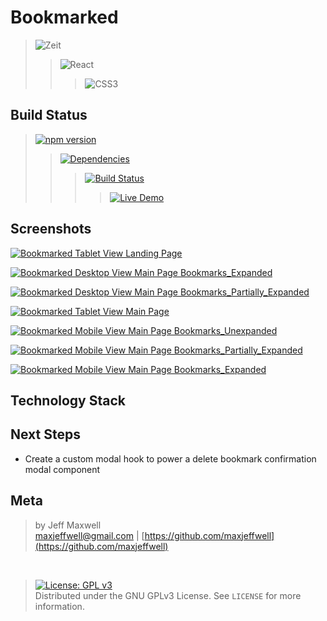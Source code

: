 # Bookmarked
>![Zeit](https://img.shields.io/badge/Zeit-badge.svg?style=for-the-badge&logo=zeit&labelColor=EDEDED&logoColor=393939&color=393939)
>>![React](https://img.shields.io/badge/React-badge.svg?style=for-the-badge&logo=react&labelColor=EDEDED&logoColor=393939&color=393939)
>>>![CSS3](https://img.shields.io/badge/CSS3-badge.svg?style=for-the-badge&logo=css3&labelColor=EDEDED&logoColor=393939&color=393939)
>>
>
## Build Status
>[![npm version](https://img.shields.io/badge/npm%20package-6.4.1-393939.svg?logo=npm&style=popout-square)](https://badge.fury.io/js/npm) 
>>[![Dependencies](https://img.shields.io/badge/dependencies-up%20to%20date-393939.svg?style=popout-square&logo=appveyor&logoColor=CB3837)](https://github.com/maxjeffwell/bookmarks-react-hooks)
>>>[![Build Status](https://img.shields.io/badge/Travis-CI-badge.svg?style=popout-square&logo=travis-ci&color=393939&logoColor=CB3738)](https://travis-ci.org/maxjeffwell/bookmarks-react-hooks)
>>>>[![Live Demo](https://img.shields.io/badge/demo-online-393939.svg?style=popout-square&logo=heroku&logoColor=CB3837&color=393939&logoWidth=40)](https://jmaxwell-bookmark-manager.herokuapp.com/)
>>>
>>
>
## Screenshots
[![Bookmarked Tablet View Landing Page](https://i.gyazo.com/ac2ceec5e9d38efa13958aa30fb080ac.png)](https://gyazo.com/ac2ceec5e9d38efa13958aa30fb080ac)

[![Bookmarked Desktop View Main Page Bookmarks_Expanded](https://i.gyazo.com/50446739abbc9e8c13aced3ca6479b13.png)](https://gyazo.com/50446739abbc9e8c13aced3ca6479b13)

[![Bookmarked Desktop View Main Page Bookmarks_Partially_Expanded](https://i.gyazo.com/010ea3b169a221ffd95464039c3fe6d0.png)](https://gyazo.com/010ea3b169a221ffd95464039c3fe6d0)

[![Bookmarked Tablet View Main Page](https://i.gyazo.com/c34cca0df86b59c7c16b38e4441c5001.png)](https://gyazo.com/c34cca0df86b59c7c16b38e4441c5001)

[![Bookmarked Mobile View Main Page Bookmarks_Unexpanded](https://i.gyazo.com/daa4e17a609c09e4c6b90924a4377330.png)](https://gyazo.com/daa4e17a609c09e4c6b90924a4377330)

[![Bookmarked Mobile View Main Page Bookmarks_Partially_Expanded](https://i.gyazo.com/effe9bcab76c112b2b957f918fb45a50.png)](https://gyazo.com/effe9bcab76c112b2b957f918fb45a50)

[![Bookmarked Mobile View Main Page Bookmarks_Expanded](https://i.gyazo.com/f880a12a228cd234e1a8f692ca712908.png)](https://gyazo.com/f880a12a228cd234e1a8f692ca712908)
## Technology Stack

## Next Steps
* Create a custom modal hook to power a delete bookmark confirmation modal component
## Meta
>by Jeff Maxwell <br>maxjeffwell@gmail.com |
[https://github.com/maxjeffwell](https://github.com/maxjeffwell)
<br>

>[![License: GPL v3](https://img.shields.io/badge/License-GPLv3-393939.svg?style=flat-square&labelColor=CB3738&logoColor=393939&color=393939)](https://www.gnu.org/licenses/gpl-3.0)
<br>Distributed under the GNU GPLv3 License.
    See ``LICENSE`` for more information.
